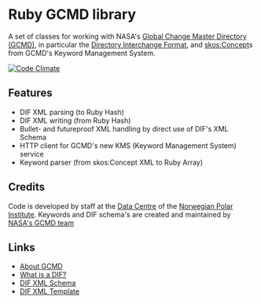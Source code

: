 # Ruby GCMD library
A set of classes for working with NASA's [Global Change Master Directory (GCMD)](http://gcmd.gsfc.nasa.gov/), in
particular the [Directory Interchange Format](http://gcmd.nasa.gov/User/difguide/),
and [skos:Concept](http://www.w3.org/TR/skos-reference/#concepts)s from
GCMD's Keyword Management System.

[![Code Climate](https://codeclimate.com/badge.png)](https://codeclimate.com/github/npolar/gcmd)

## Features
* DIF XML parsing (to Ruby Hash)
* DIF XML writing (from Ruby Hash)
* Bullet- and futureproof XML handling by direct use of DIF's XML Schema
* HTTP client for GCMD's new KMS (Keyword Management System) service
* Keyword parser (from skos:Concept XML to Ruby Array)

## Credits

Code is developed by staff at the [Data Centre](http://data.npolar.no/) of the [Norwegian Polar Institute](http://npolar.no/).
Keywords and DIF schema's are created and maintained by [NASA's GCMD team](http://gcmd.nasa.gov/Resources/valids/)

## Links

* [About GCMD](http://gcmd.nasa.gov/Aboutus/index.html)
* [What is a DIF?](http://gcmd.nasa.gov/User/difguide/whatisadif.html)
* [DIF XML Schema](http://gcmd.nasa.gov/Aboutus/xml/dif/dif.xsd)
* [DIF XML Template](http://gcmd.nasa.gov/Aboutus/xml/dif/DIF_XML_Template.xml)
